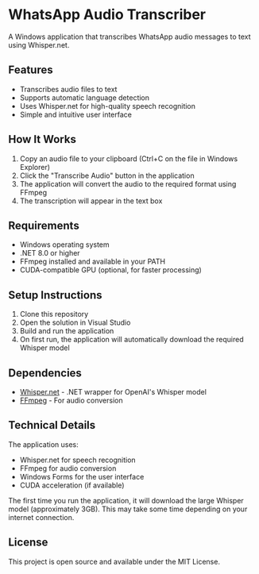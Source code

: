 # WhatsApp Audio Transcriber

A Windows application that transcribes WhatsApp audio messages to text using Whisper.net.

## Features

- Transcribes audio files to text
- Supports automatic language detection
- Uses Whisper.net for high-quality speech recognition
- Simple and intuitive user interface

## How It Works

1. Copy an audio file to your clipboard (Ctrl+C on the file in Windows Explorer)
2. Click the "Transcribe Audio" button in the application
3. The application will convert the audio to the required format using FFmpeg
4. The transcription will appear in the text box

## Requirements

- Windows operating system
- .NET 8.0 or higher
- FFmpeg installed and available in your PATH
- CUDA-compatible GPU (optional, for faster processing)

## Setup Instructions

1. Clone this repository
2. Open the solution in Visual Studio
3. Build and run the application
4. On first run, the application will automatically download the required Whisper model

## Dependencies

- [Whisper.net](https://github.com/sandrohanea/whisper.net) - .NET wrapper for OpenAI's Whisper model
- [FFmpeg](https://ffmpeg.org/) - For audio conversion

## Technical Details

The application uses:
- Whisper.net for speech recognition
- FFmpeg for audio conversion
- Windows Forms for the user interface
- CUDA acceleration (if available)

The first time you run the application, it will download the large Whisper model (approximately 3GB). This may take some time depending on your internet connection.

## License

This project is open source and available under the MIT License.
